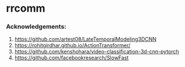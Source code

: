 # rrcomm

### Acknowledgements:
1. https://github.com/artest08/LateTemporalModeling3DCNN
2. https://rohitgirdhar.github.io/ActionTransformer/
3. https://github.com/kenshohara/video-classification-3d-cnn-pytorch
4. https://github.com/facebookresearch/SlowFast
